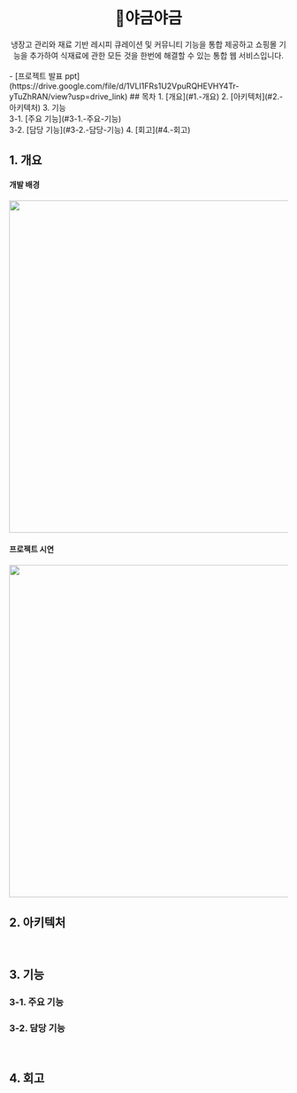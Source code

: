 <div align=center>
<h1>🥗야금야금</h1>
냉장고 관리와 재료 기반 레시피 큐레이션 및 커뮤니티 기능을 통합 제공하고 쇼핑몰 기능을 추가하여 식재료에 관한 모든 것을 한번에 해결할 수 있는 통합 웹 서비스입니다.</div>
<br>
- [프로젝트 발표 ppt](https://drive.google.com/file/d/1VLI1FRs1U2VpuRQHEVHY4Tr-yTuZhRAN/view?usp=drive_link)
## 목차
1. [개요](#1.-개요)
2. [아키텍처](#2.-아키텍처)
3. 기능 <br>
   3-1. [주요 기능](#3-1.-주요-기능) <br>
   3-2. [담당 기능](#3-2.-담당-기능)
4. [회고](#4.-회고)
<br>

## 1. 개요
#### 개발 배경
<img src="https://github.com/comiraioi/Project_YagumYagum/assets/134984755/be418e5a-038c-43db-a259-eea9c275dbaa" width=600>

#### 프로젝트 시연
<img src="https://github.com/comiraioi/Project_YagumYagum/assets/134984755/6caf1a28-c8e9-4051-8c5c-652b602f9556" width=600>

## 2. 아키텍처

<br>

## 3. 기능
### 3-1. 주요 기능
### 3-2. 담당 기능

<br>

## 4. 회고
